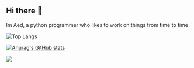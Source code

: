 ## Hi there 👋
Im Aed, a python programmer who likes to work on things from time to time

![Top Langs](https://github-readme-stats.vercel.app/api/top-langs/?username=Aed-1&theme=radical)

[![Anurag's GitHub stats](https://github-readme-stats.vercel.app/api?username=Aed-1&theme=radical)](https://github.com/anuraghazra/github-readme-stats)

![](https://komarev.com/ghpvc/?username=Aed-1)  
